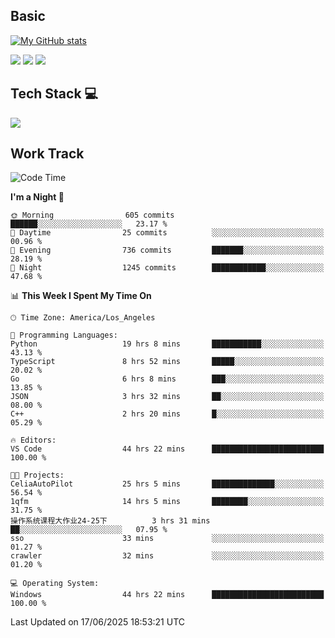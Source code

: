## Basic
 
[![My GitHub stats](https://github-readme-stats.vercel.app/api?username=Zzhihon&show_icons=true&theme=purple)](https://github.com/Zzhihon)
 
 [![](https://img.shields.io/badge/website-4493f8?style=for-the-badge&logo=About.me&logoColor=purple)](https://tatakal.com/)
 [![](https://img.shields.io/badge/RSS-4493f8?style=for-the-badge&logo=rss&logoColor=purple)](https://tatakal.com/feed/)
 [![](https://img.shields.io/badge/Email-4493f8?style=for-the-badge&logo=gmail&logoColor=purple)](mailto:bt1q@tatakal.com)

## Tech Stack 💻

<a href="https://skillicons.dev">
  <img src="https://skillicons.dev/icons?i=py,html,css,javascript,bash,java,vue,go,nodejs,cpp" />
</a>

</br>

## Work Track

<!--START_SECTION:waka-->
![Code Time](http://img.shields.io/badge/Code%20Time-412%20hrs%2028%20mins-blue)

**I'm a Night 🦉** 

```text
🌞 Morning                605 commits         ██████░░░░░░░░░░░░░░░░░░░   23.17 % 
🌆 Daytime                25 commits          ░░░░░░░░░░░░░░░░░░░░░░░░░   00.96 % 
🌃 Evening                736 commits         ███████░░░░░░░░░░░░░░░░░░   28.19 % 
🌙 Night                  1245 commits        ████████████░░░░░░░░░░░░░   47.68 % 
```


📊 **This Week I Spent My Time On** 

```text
🕑︎ Time Zone: America/Los_Angeles

💬 Programming Languages: 
Python                   19 hrs 8 mins       ███████████░░░░░░░░░░░░░░   43.13 % 
TypeScript               8 hrs 52 mins       █████░░░░░░░░░░░░░░░░░░░░   20.02 % 
Go                       6 hrs 8 mins        ███░░░░░░░░░░░░░░░░░░░░░░   13.85 % 
JSON                     3 hrs 32 mins       ██░░░░░░░░░░░░░░░░░░░░░░░   08.00 % 
C++                      2 hrs 20 mins       █░░░░░░░░░░░░░░░░░░░░░░░░   05.29 % 

🔥 Editors: 
VS Code                  44 hrs 22 mins      █████████████████████████   100.00 % 

🐱‍💻 Projects: 
CeliaAutoPilot           25 hrs 5 mins       ██████████████░░░░░░░░░░░   56.54 % 
1qfm                     14 hrs 5 mins       ████████░░░░░░░░░░░░░░░░░   31.75 % 
操作系统课程大作业24-25下          3 hrs 31 mins       ██░░░░░░░░░░░░░░░░░░░░░░░   07.95 % 
sso                      33 mins             ░░░░░░░░░░░░░░░░░░░░░░░░░   01.27 % 
crawler                  32 mins             ░░░░░░░░░░░░░░░░░░░░░░░░░   01.20 % 

💻 Operating System: 
Windows                  44 hrs 22 mins      █████████████████████████   100.00 % 
```


 Last Updated on 17/06/2025 18:53:21 UTC
<!--END_SECTION:waka-->
